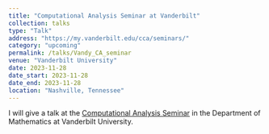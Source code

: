```yaml
---
title: "Computational Analysis Seminar at Vanderbilt"
collection: talks
type: "Talk"
address: "https://my.vanderbilt.edu/cca/seminars/"
category: "upcoming"
permalink: /talks/Vandy_CA_seminar
venue: "Vanderbilt University"
date: 2023-11-28
date_start: 2023-11-28
date_end: 2023-11-28
location: "Nashville, Tennessee"
---
```


I will give a talk at the [Computational Analysis Seminar](https://as.vanderbilt.edu/math/events/) in the Department of Mathematics at Vanderbilt University. 
